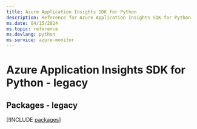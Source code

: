 ```yaml
---
title: Azure Application Insights SDK for Python
description: Reference for Azure Application Insights SDK for Python
ms.date: 04/15/2024
ms.topic: reference
ms.devlang: python
ms.service: azure-monitor
---
```

# Azure Application Insights SDK for Python - legacy
## Packages - legacy
[!INCLUDE [packages](application-insights-index.md)]
